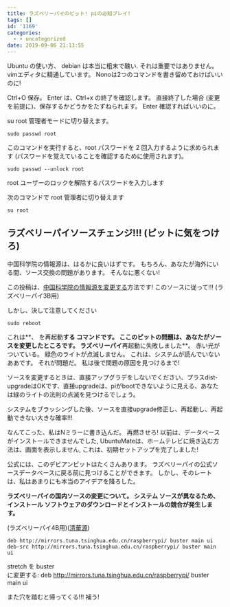 ```yaml
---
title: ラズベリーパイのピット! piの必知プレイ!
tags: []
id: '1169'
categories:
  - - uncategorized
date: 2019-09-06 21:13:55
---
```


Ubuntu の使い方、 debian は本当に粗末で醜い. それは重要ではありません。 vimエディタに精通しています。 Nonoは2つのコマンドを書き留めておけばいいのに!

Ctrl+O 保存。 Enter は、Ctrl+x の終了を確認します。 直接終了した場合 (変更を前提に)、保存するかどうかをたずねられます。 Enter 確認すればいいのに。

su root 管理者モードに切り替えます。

```
sudo passwd root
```

 このコマンドを実行すると、root パスワードを 2 回入力するように求められます (パスワードを覚えていることを確認するために使用されます)。 

```
sudo passwd --unlock root
```

root ユーザーのロックを解除するパスワードを入力します

次のコマンドで root 管理者に切り替えます

```
su root
```

## **ラズベリーパイソースチェンジ!!! (ピットに気をつけろ)**

中国科学院の情報源は、はるかに良いはずです。 もちろん、あなたが海外にいる間、ソース交換の問題があります。 そんなに悪くない!

この投稿は、[中国科学院の情報源を変更する](https://www.jianshu.com/p/768f0181672b)方法です! このソースに従って!!! (ラズベリーパイ3B用)

しかし、決して注意してください

```
sudo reboot
```

これは**、 を再起動**する コマンドです。 ここのピットの問題は、あなたがソースを変更したところです。 ラズベリーパイ**再起動に失敗しました**。 赤い光がついている。 緑色のライトが点滅しません。 これは、システムが読んでいないああです。 それが問題だ。 私は後で問題の原因を見つけるまで!

ソースを変更するときは、直接アップグラデをしないでください、プラスdist-upgradeはOKです、直接upgradeは、piがbootできないように見える、あなたは緑のライトの法則の点滅を見つけるでしょう。

システムをブラッシングした後、ソースを直接upgrade修正し、再起動し、再起動できない大きな確率!!!

なんてこった、私はNミラーに書き込んだ。 再燃させろ! 以前は、データベースがインストールできませんでした, UbuntuMateは、ホームテレビに焼き込む方法は、画面を表示しません, これは、初期セットアップを完了しました!

公式には、このデビアンピットはたくさんあります。 ラズベリーパイの公式ソースデータベースに戻る前に見つけることができます。 しかし、そのレートは、私はあまりにも本当のアイデアを降ろした。

**ラズベリーパイの国内ソースの変更について。 システム ソースが異なるため、インストール ソフトウェアのダウンロードとインストールの競合が発生します。**

(ラズベリーパイ4B用)([清華源](https://mirrors.tuna.tsinghua.edu.cn/help/raspbian/))

```
deb http://mirrors.tuna.tsinghua.edu.cn/raspberrypi/ buster main ui
deb-src http://mirrors.tuna.tsinghua.edu.cn/raspberrypi/ buster main ui
```

stretch を buster  
に変更する: deb http://mirrors.tuna.tsinghua.edu.cn/raspberrypi/ buster main ui

また穴を踏むと帰ってくる!!! 補う!